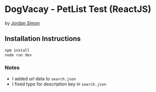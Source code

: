# DogVacay - PetList Test (ReactJS)
by [Jordan Simon](http://jns6971.com/)

## Installation Instructions
```sh
npm install
node run dev
```

### Notes
* I added url data to `search.json`
* I fixed typo for description key in `search.json`